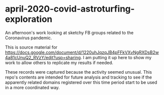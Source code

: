 # april-2020-covid-astroturfing-exploration
An afternoon's work looking at sketchy FB groups related to the Coronavirus pandemic.

This is source material for https://docs.google.com/document/d/1220uhJqzqJB4pFFkVXvNgRXDsB2w4a81cUnuQ2_RVzY/edit?usp=sharing. I am putting it up here to show my work to allow others to replicate my results if needed.

These records were captured because the activity seemed unusual. This repo's contents are intended for future analysis and tracking to see if the apparently related domains registered over this time period start to be used in a more coordinated way.
